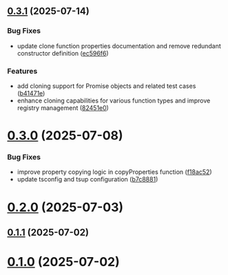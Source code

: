 ## [0.3.1](https://github.com/ibnlanre/clone/compare/v0.3.0...v0.3.1) (2025-07-14)


### Bug Fixes

* update clone function properties documentation and remove redundant constructor definition ([ec596f6](https://github.com/ibnlanre/clone/commit/ec596f6454b40f922b8abb1730d40242f6871565))


### Features

* add cloning support for Promise objects and related test cases ([b41471e](https://github.com/ibnlanre/clone/commit/b41471e0c134f4c97fb260870f18c2eed3be384e))
* enhance cloning capabilities for various function types and improve registry management ([82451e0](https://github.com/ibnlanre/clone/commit/82451e02c23e0f3f7006cbeea001affb59a53546))



# [0.3.0](https://github.com/ibnlanre/clone/compare/v0.2.0...v0.3.0) (2025-07-08)


### Bug Fixes

* improve property copying logic in copyProperties function ([f18ac52](https://github.com/ibnlanre/clone/commit/f18ac5277fc1f1557fb2375fedff77354cc3ba3e))
* update tsconfig and tsup configuration ([b7c8881](https://github.com/ibnlanre/clone/commit/b7c888104829a0072d17a671fab675713d99a448))



# [0.2.0](https://github.com/ibnlanre/clone/compare/v0.1.1...v0.2.0) (2025-07-03)



## [0.1.1](https://github.com/ibnlanre/clone/compare/v0.1.0...v0.1.1) (2025-07-02)



# [0.1.0](https://github.com/ibnlanre/clone/compare/v0.0.1...v0.1.0) (2025-07-02)



